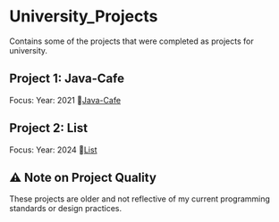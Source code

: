 # University_Projects
Contains some of the projects that were completed as projects for university.

## Project 1: Java-Cafe
Focus:
Year: 2021
📂[Java-Cafe](./Java_Cafe/)


## Project 2: List
Focus:
Year: 2024
📂[List](./List/)

## ⚠️ Note on Project Quality
These projects are older and not reflective of my current programming standards or design practices.
